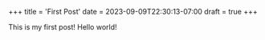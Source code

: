 +++
title = 'First Post'
date = 2023-09-09T22:30:13-07:00
draft = true
+++

This is my first post! Hello world!
